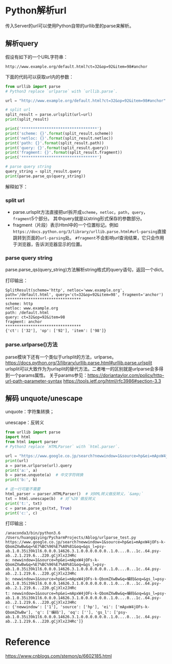 # Python解析url
传入Server的url可以使用Python自带的urllib里的parse来解析。
## 解析query
假设有如下的一个URL字符串：

`http://www.example.org/default.html?ct=32&op=92&item=98#anchor`

下面的代码可以获取url内的参数：
```python
from urllib import parse
# Python3 replace `urlparse` with `urllib.parse`.

url = "http://www.example.org/default.html?ct=32&op=92&item=98#anchor"

# split url
split_result = parse.urlsplit(url=url)
print(split_result)

print('*********************************')
print('scheme: {}'.format(split_result.scheme))
print('netloc: {}'.format(split_result.netloc))
print('path: {}'.format(split_result.path))
print('query: {}'.format(split_result.query))
print('fragment: {}'.format(split_result.fragment))
print('*********************************')

# parse query string
query_string = split_result.query
print(parse.parse_qs(query_string))
```
解释如下：
### split url
- parse.urlsplit方法直接把url拆开成`scheme`，`netloc`，`path`，`query`，`fragment`5个部分。
其中query就是以string形式保存的参数部分。
- fragment（片段）表示Html中的一个位置标记。例如`https://docs.python.org/3/library/urllib.parse.html#url-parsing`直接跳转到页面的`url-parsing`处。
`#fragment`不会影响url查询结果，它只会作用于浏览器，告诉浏览器显示的位置。
### parse query string
parse.parse_qs(query_string)方法解析string格式的query语句，返回一个dict。

打印输出：
```text
SplitResult(scheme='http', netloc='www.example.org', path='/default.html', query='ct=32&op=92&item=98', fragment='anchor')
*********************************
scheme: http
netloc: www.example.org
path: /default.html
query: ct=32&op=92&item=98
fragment: anchor
*********************************
{'ct': ['32'], 'op': ['92'], 'item': ['98']}
```
### parse.urlparse()方法
parse模块下还有一个类似于urlsplit的方法，urlparse。https://docs.python.org/3/library/urllib.parse.html#urllib.parse.urlsplit
urlsplit可以大致作为为urlsplit的替代方法。二者唯一的区别就是urlparse会多得到一个params属性。
关于params参见：https://doriantaylor.com/policy/http-url-path-parameter-syntax
https://tools.ietf.org/html/rfc3986#section-3.3

## 解码 unquote/unescape
unquote：字符集转换；

unescape：反转义
```python
from urllib import parse
import html
from html import parser
# Python3 replace `HTMLParser` with `html.parser`.

url = "https://www.google.co.jp/search?newwindow=1&source=hp&ei=mApxW4jOFs-k-QbomZXwBw&q=%E7%BC%96%E7%A0%81&oq=&gs_l=psy-ab.1.0.35i39k1l6.0.0.0.14626.3.1.0.0.0.0.0.0..1.0....0...1c..64.psy-ab..2.1.219.6...220.gCjXlx2JHRc"
print(url)
a = parse.urlparse(url).query
print('a:', a)
b = parse.unquote(a)  # 中文字符转换
print('b:', b)

# 这一行可能不需要
html_parser = parser.HTMLParser()  # 对XML转义做反转义，`&amp;`
txt = html.unescape(b)  # 对`%20`做反转义
print('t:', txt)
c = parse.parse_qs(txt, True)
print('c:', c)
```

打印输出：
```text
/anaconda3/bin/python3.6 /Users/huangqiying/PycharmProjects/Ablog/urlparse_test.py
https://www.google.co.jp/search?newwindow=1&source=hp&ei=mApxW4jOFs-k-QbomZXwBw&q=%E7%BC%96%E7%A0%81&oq=&gs_l=psy-ab.1.0.35i39k1l6.0.0.0.14626.3.1.0.0.0.0.0.0..1.0....0...1c..64.psy-ab..2.1.219.6...220.gCjXlx2JHRc
a: newwindow=1&source=hp&ei=mApxW4jOFs-k-QbomZXwBw&q=%E7%BC%96%E7%A0%81&oq=&gs_l=psy-ab.1.0.35i39k1l6.0.0.0.14626.3.1.0.0.0.0.0.0..1.0....0...1c..64.psy-ab..2.1.219.6...220.gCjXlx2JHRc
b: newwindow=1&source=hp&ei=mApxW4jOFs-k-QbomZXwBw&q=编码&oq=&gs_l=psy-ab.1.0.35i39k1l6.0.0.0.14626.3.1.0.0.0.0.0.0..1.0....0...1c..64.psy-ab..2.1.219.6...220.gCjXlx2JHRc
t: newwindow=1&source=hp&ei=mApxW4jOFs-k-QbomZXwBw&q=编码&oq=&gs_l=psy-ab.1.0.35i39k1l6.0.0.0.14626.3.1.0.0.0.0.0.0..1.0....0...1c..64.psy-ab..2.1.219.6...220.gCjXlx2JHRc
c: {'newwindow': ['1'], 'source': ['hp'], 'ei': ['mApxW4jOFs-k-QbomZXwBw'], 'q': ['编码'], 'oq': [''], 'gs_l': ['psy-ab.1.0.35i39k1l6.0.0.0.14626.3.1.0.0.0.0.0.0..1.0....0...1c..64.psy-ab..2.1.219.6...220.gCjXlx2JHRc']}
```

# Reference
https://www.cnblogs.com/stemon/p/6602185.html
